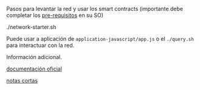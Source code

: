 Pasos para levantar la red y usar los smart contracts (importante debe completar los [pre-requisitos](https://hyperledger-fabric.readthedocs.io/en/latest/prereqs.html) en su SO)

./network-starter.sh

Puede usar a aplicación de `application-javascript/app.js` o el `./query.sh` para interactuar con la red.

Información adicional.

[documentación oficial](https://hyperledger-fabric.readthedocs.io/en/latest/prereqs.html)

[notas cortas](https://softwaremill.github.io/hyperledger-fabric-cheat-sheet/)